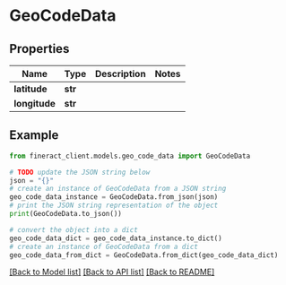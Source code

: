 # GeoCodeData


## Properties

Name | Type | Description | Notes
------------ | ------------- | ------------- | -------------
**latitude** | **str** |  | 
**longitude** | **str** |  | 

## Example

```python
from fineract_client.models.geo_code_data import GeoCodeData

# TODO update the JSON string below
json = "{}"
# create an instance of GeoCodeData from a JSON string
geo_code_data_instance = GeoCodeData.from_json(json)
# print the JSON string representation of the object
print(GeoCodeData.to_json())

# convert the object into a dict
geo_code_data_dict = geo_code_data_instance.to_dict()
# create an instance of GeoCodeData from a dict
geo_code_data_from_dict = GeoCodeData.from_dict(geo_code_data_dict)
```
[[Back to Model list]](../README.md#documentation-for-models) [[Back to API list]](../README.md#documentation-for-api-endpoints) [[Back to README]](../README.md)


